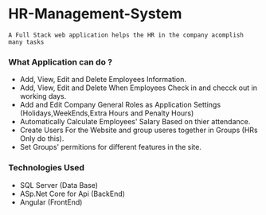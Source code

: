 # HR-Management-System

	A Full Stack web application helps the HR in the company acomplish many tasks


### What Application can do ?<br> 


- Add, View, Edit and Delete Employees Information.<br>
- Add, View, Edit and Delete When Employees Check in and checck out in working days.<br>
- Add and Edit Company General Roles as Application Settings (Holidays,WeekEnds,Extra Hours and Penalty Hours)<br>
- Automatically Calculate Employees' Salary Based on thier attendance.<br>
- Create Users For the Website and group useres together in Groups (HRs Only do this).<br>
- Set Groups' permitions for different features in the site.<br>


### Technologies Used

- SQL Server (Data Base)<br>
- ASp.Net Core for Api (BackEnd)<br>
- Angular (FrontEnd)
